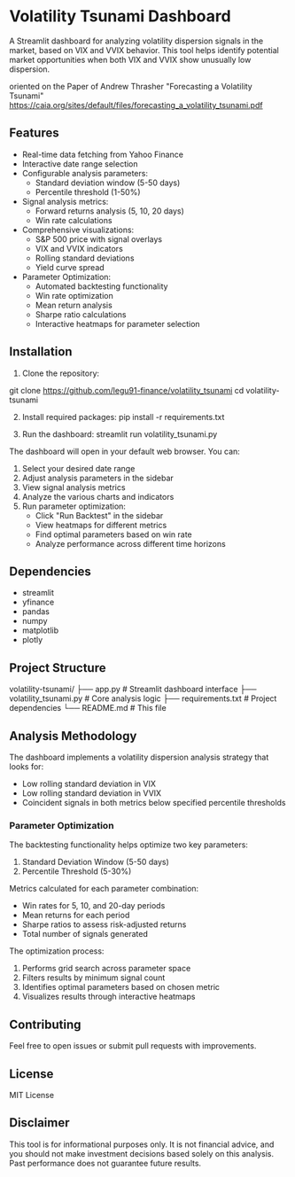 # Volatility Tsunami Dashboard

A Streamlit dashboard for analyzing volatility dispersion signals in the market, based on VIX and VVIX behavior. This tool helps identify potential market opportunities when both VIX and VVIX show unusually low dispersion.

oriented on the Paper of Andrew Thrasher "Forecasting a Volatility Tsunami"
https://caia.org/sites/default/files/forecasting_a_volatility_tsunami.pdf 

## Features

- Real-time data fetching from Yahoo Finance
- Interactive date range selection
- Configurable analysis parameters:
  - Standard deviation window (5-50 days)
  - Percentile threshold (1-50%)
- Signal analysis metrics:
  - Forward returns analysis (5, 10, 20 days)
  - Win rate calculations
- Comprehensive visualizations:
  - S&P 500 price with signal overlays
  - VIX and VVIX indicators
  - Rolling standard deviations
  - Yield curve spread
- Parameter Optimization:
  - Automated backtesting functionality
  - Win rate optimization
  - Mean return analysis
  - Sharpe ratio calculations
  - Interactive heatmaps for parameter selection

## Installation

1. Clone the repository:

git clone https://github.com/legu91-finance/volatility_tsunami
cd volatility-tsunami

2. Install required packages:
pip install -r requirements.txt

3. Run the dashboard:
streamlit run volatility_tsunami.py

The dashboard will open in your default web browser. You can:
1. Select your desired date range
2. Adjust analysis parameters in the sidebar
3. View signal analysis metrics
4. Analyze the various charts and indicators
5. Run parameter optimization:
   - Click "Run Backtest" in the sidebar
   - View heatmaps for different metrics
   - Find optimal parameters based on win rate
   - Analyze performance across different time horizons

## Dependencies

- streamlit
- yfinance
- pandas
- numpy
- matplotlib
- plotly

## Project Structure
volatility-tsunami/
├── app.py # Streamlit dashboard interface
├── volatility_tsunami.py # Core analysis logic
├── requirements.txt # Project dependencies
└── README.md # This file

## Analysis Methodology

The dashboard implements a volatility dispersion analysis strategy that looks for:
- Low rolling standard deviation in VIX
- Low rolling standard deviation in VVIX
- Coincident signals in both metrics below specified percentile thresholds

### Parameter Optimization

The backtesting functionality helps optimize two key parameters:
1. Standard Deviation Window (5-50 days)
2. Percentile Threshold (5-30%)

Metrics calculated for each parameter combination:
- Win rates for 5, 10, and 20-day periods
- Mean returns for each period
- Sharpe ratios to assess risk-adjusted returns
- Total number of signals generated

The optimization process:
1. Performs grid search across parameter space
2. Filters results by minimum signal count
3. Identifies optimal parameters based on chosen metric
4. Visualizes results through interactive heatmaps

## Contributing

Feel free to open issues or submit pull requests with improvements.

## License

MIT License

## Disclaimer

This tool is for informational purposes only. It is not financial advice, and you should not make investment decisions based solely on this analysis. Past performance does not guarantee future results.